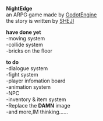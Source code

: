 **NightEdge**  
an ARPG game made by [GodotEngine](https://github.com/godotengine/godot)  
the story is written by [SHEJI](https://space.bilibili.com/238046017)   
  
**have done yet**  
-moving system  
-collide system  
-bricks on the floor  
  
**to do**  
-dialogue system  
-fight system  
-player infomation board  
-animation system  
-NPC  
-inventory & item system  
-Replace the **DAMN** image  
-and more,IM thinking......  
